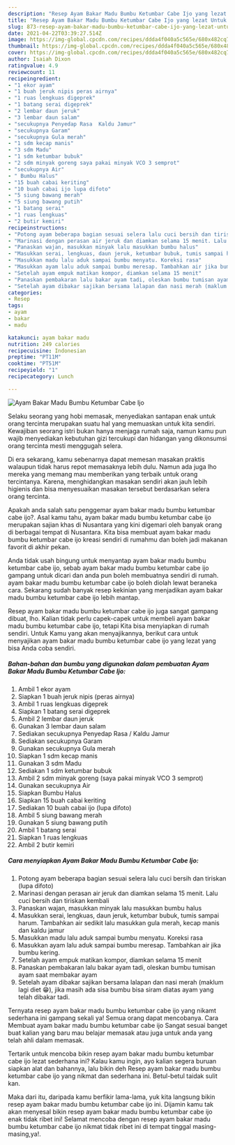 ```yaml
---
description: "Resep Ayam Bakar Madu Bumbu Ketumbar Cabe Ijo yang lezat Untuk Jualan"
title: "Resep Ayam Bakar Madu Bumbu Ketumbar Cabe Ijo yang lezat Untuk Jualan"
slug: 873-resep-ayam-bakar-madu-bumbu-ketumbar-cabe-ijo-yang-lezat-untuk-jualan
date: 2021-04-22T03:39:27.514Z
image: https://img-global.cpcdn.com/recipes/ddda4f040a5c565e/680x482cq70/ayam-bakar-madu-bumbu-ketumbar-cabe-ijo-foto-resep-utama.jpg
thumbnail: https://img-global.cpcdn.com/recipes/ddda4f040a5c565e/680x482cq70/ayam-bakar-madu-bumbu-ketumbar-cabe-ijo-foto-resep-utama.jpg
cover: https://img-global.cpcdn.com/recipes/ddda4f040a5c565e/680x482cq70/ayam-bakar-madu-bumbu-ketumbar-cabe-ijo-foto-resep-utama.jpg
author: Isaiah Dixon
ratingvalue: 4.9
reviewcount: 11
recipeingredient:
- "1 ekor ayam"
- "1 buah jeruk nipis peras airnya"
- "1 ruas lengkuas digeprek"
- "1 batang serai digeprek"
- "2 lembar daun jeruk"
- "3 lembar daun salam"
- "secukupnya Penyedap Rasa  Kaldu Jamur"
- "secukupnya Garam"
- "secukupnya Gula merah"
- "1 sdm kecap manis"
- "3 sdm Madu"
- "1 sdm ketumbar bubuk"
- "2 sdm minyak goreng saya pakai minyak VCO 3 semprot"
- "secukupnya Air"
- " Bumbu Halus"
- "15 buah cabai keriting"
- "10 buah cabai ijo lupa difoto"
- "5 siung bawang merah"
- "5 siung bawang putih"
- "1 batang serai"
- "1 ruas lengkuas"
- "2 butir kemiri"
recipeinstructions:
- "Potong ayam beberapa bagian sesuai selera lalu cuci bersih dan tiriskan (lupa difoto)"
- "Marinasi dengan perasan air jeruk dan diamkan selama 15 menit. Lalu cuci bersih dan tiriskan kembali"
- "Panaskan wajan, masukkan minyak lalu masukkan bumbu halus"
- "Masukkan serai, lengkuas, daun jeruk, ketumbar bubuk, tumis sampai harum. Tambahkan air sedikit lalu masukkan gula merah, kecap manis dan kaldu jamur"
- "Masukkan madu lalu aduk sampai bumbu menyatu. Koreksi rasa"
- "Masukkan ayam lalu aduk sampai bumbu meresap. Tambahkan air jika bumbu kering."
- "Setelah ayam empuk matikan kompor, diamkan selama 15 menit"
- "Panaskan pembakaran lalu bakar ayam tadi, oleskan bumbu tumisan ayam saat membakar ayam"
- "Setelah ayam dibakar sajikan bersama lalapan dan nasi merah (maklum lagi diet 😁), jika masih ada sisa bumbu bisa siram diatas ayam yang telah dibakar tadi."
categories:
- Resep
tags:
- ayam
- bakar
- madu

katakunci: ayam bakar madu 
nutrition: 249 calories
recipecuisine: Indonesian
preptime: "PT11M"
cooktime: "PT51M"
recipeyield: "1"
recipecategory: Lunch

---
```



![Ayam Bakar Madu Bumbu Ketumbar Cabe Ijo](https://img-global.cpcdn.com/recipes/ddda4f040a5c565e/680x482cq70/ayam-bakar-madu-bumbu-ketumbar-cabe-ijo-foto-resep-utama.jpg)

Selaku seorang yang hobi memasak, menyediakan santapan enak untuk orang tercinta merupakan suatu hal yang memuaskan untuk kita sendiri. Kewajiban seorang istri bukan hanya menjaga rumah saja, namun kamu pun wajib menyediakan kebutuhan gizi tercukupi dan hidangan yang dikonsumsi orang tercinta mesti menggugah selera.

Di era  sekarang, kamu sebenarnya dapat memesan masakan praktis walaupun tidak harus repot memasaknya lebih dulu. Namun ada juga lho mereka yang memang mau memberikan yang terbaik untuk orang tercintanya. Karena, menghidangkan masakan sendiri akan jauh lebih higienis dan bisa menyesuaikan masakan tersebut berdasarkan selera orang tercinta. 



Apakah anda salah satu penggemar ayam bakar madu bumbu ketumbar cabe ijo?. Asal kamu tahu, ayam bakar madu bumbu ketumbar cabe ijo merupakan sajian khas di Nusantara yang kini digemari oleh banyak orang di berbagai tempat di Nusantara. Kita bisa membuat ayam bakar madu bumbu ketumbar cabe ijo kreasi sendiri di rumahmu dan boleh jadi makanan favorit di akhir pekan.

Anda tidak usah bingung untuk menyantap ayam bakar madu bumbu ketumbar cabe ijo, sebab ayam bakar madu bumbu ketumbar cabe ijo gampang untuk dicari dan anda pun boleh membuatnya sendiri di rumah. ayam bakar madu bumbu ketumbar cabe ijo boleh diolah lewat beraneka cara. Sekarang sudah banyak resep kekinian yang menjadikan ayam bakar madu bumbu ketumbar cabe ijo lebih mantap.

Resep ayam bakar madu bumbu ketumbar cabe ijo juga sangat gampang dibuat, lho. Kalian tidak perlu capek-capek untuk membeli ayam bakar madu bumbu ketumbar cabe ijo, tetapi Kita bisa menyiapkan di rumah sendiri. Untuk Kamu yang akan menyajikannya, berikut cara untuk menyajikan ayam bakar madu bumbu ketumbar cabe ijo yang lezat yang bisa Anda coba sendiri.

<!--inarticleads1-->

##### Bahan-bahan dan bumbu yang digunakan dalam pembuatan Ayam Bakar Madu Bumbu Ketumbar Cabe Ijo:

1. Ambil 1 ekor ayam
1. Siapkan 1 buah jeruk nipis (peras airnya)
1. Ambil 1 ruas lengkuas digeprek
1. Siapkan 1 batang serai digeprek
1. Ambil 2 lembar daun jeruk
1. Gunakan 3 lembar daun salam
1. Sediakan secukupnya Penyedap Rasa / Kaldu Jamur
1. Sediakan secukupnya Garam
1. Gunakan secukupnya Gula merah
1. Siapkan 1 sdm kecap manis
1. Gunakan 3 sdm Madu
1. Sediakan 1 sdm ketumbar bubuk
1. Ambil 2 sdm minyak goreng (saya pakai minyak VCO 3 semprot)
1. Gunakan secukupnya Air
1. Siapkan  Bumbu Halus
1. Siapkan 15 buah cabai keriting
1. Sediakan 10 buah cabai ijo (lupa difoto)
1. Ambil 5 siung bawang merah
1. Gunakan 5 siung bawang putih
1. Ambil 1 batang serai
1. Siapkan 1 ruas lengkuas
1. Ambil 2 butir kemiri




<!--inarticleads2-->

##### Cara menyiapkan Ayam Bakar Madu Bumbu Ketumbar Cabe Ijo:

1. Potong ayam beberapa bagian sesuai selera lalu cuci bersih dan tiriskan (lupa difoto)
1. Marinasi dengan perasan air jeruk dan diamkan selama 15 menit. Lalu cuci bersih dan tiriskan kembali
1. Panaskan wajan, masukkan minyak lalu masukkan bumbu halus
1. Masukkan serai, lengkuas, daun jeruk, ketumbar bubuk, tumis sampai harum. Tambahkan air sedikit lalu masukkan gula merah, kecap manis dan kaldu jamur
1. Masukkan madu lalu aduk sampai bumbu menyatu. Koreksi rasa
1. Masukkan ayam lalu aduk sampai bumbu meresap. Tambahkan air jika bumbu kering.
1. Setelah ayam empuk matikan kompor, diamkan selama 15 menit
1. Panaskan pembakaran lalu bakar ayam tadi, oleskan bumbu tumisan ayam saat membakar ayam
1. Setelah ayam dibakar sajikan bersama lalapan dan nasi merah (maklum lagi diet 😁), jika masih ada sisa bumbu bisa siram diatas ayam yang telah dibakar tadi.




Ternyata resep ayam bakar madu bumbu ketumbar cabe ijo yang nikamt sederhana ini gampang sekali ya! Semua orang dapat mencobanya. Cara Membuat ayam bakar madu bumbu ketumbar cabe ijo Sangat sesuai banget buat kalian yang baru mau belajar memasak atau juga untuk anda yang telah ahli dalam memasak.

Tertarik untuk mencoba bikin resep ayam bakar madu bumbu ketumbar cabe ijo lezat sederhana ini? Kalau kamu ingin, ayo kalian segera buruan siapkan alat dan bahannya, lalu bikin deh Resep ayam bakar madu bumbu ketumbar cabe ijo yang nikmat dan sederhana ini. Betul-betul taidak sulit kan. 

Maka dari itu, daripada kamu berfikir lama-lama, yuk kita langsung bikin resep ayam bakar madu bumbu ketumbar cabe ijo ini. Dijamin kamu tak akan menyesal bikin resep ayam bakar madu bumbu ketumbar cabe ijo enak tidak ribet ini! Selamat mencoba dengan resep ayam bakar madu bumbu ketumbar cabe ijo nikmat tidak ribet ini di tempat tinggal masing-masing,ya!.

